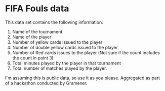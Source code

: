 # FIFA Fouls data

This data set contains the following information:

1. Name of the tournament
2. Name of the player
3. Number of yellow cards issued to the player
4. Number of double yellow cards issued to the player
5. Number of Red cards issues to the player (Not sure if the count
   includes the count in point 3)
6. Total minutes played by the player in that tournament
7. Total number of matches played by the player.


I'm assuming this is public data, so use it as you please. Aggregated as
part of a hackathon conducted by Gramener.
